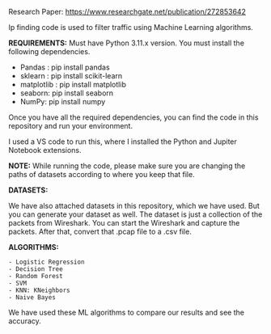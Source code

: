 Research Paper: https://www.researchgate.net/publication/272853642

Ip finding code is used to filter traffic using Machine Learning algorithms.

**REQUIREMENTS:**
Must have Python 3.11.x version.
You must install the following dependencies.
 - Pandas : pip install pandas
 - sklearn : pip install scikit-learn
 - matplotlib : pip install matplotlib
 - seaborn: pip install seaborn
 - NumPy: pip install numpy

Once you have all the required dependencies, you can find the code in this repository and run your environment.

I used a VS code to run this, where I installed the Python and Jupiter Notebook extensions.

**NOTE:**
While running the code, please make sure you are changing the paths of datasets according to where you keep that file.

**DATASETS:**

We have also attached datasets in this repository, which we have used. 
But you can generate your dataset as well. The dataset is just a collection of the packets from Wireshark. You can start the Wireshark and capture the packets. After that, convert that .pcap file to a .csv file.

**ALGORITHMS:**

    - Logistic Regression
    - Decision Tree
    - Random Forest
    - SVM
    - KNN: KNeighbors
    - Naive Bayes
We have used these ML algorithms to compare our results and see the accuracy.



